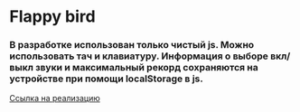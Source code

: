# Flappy bird

### В разработке использован только чистый js. Можно использовать тач и клавиатуру. Информация о выборе вкл/выкл звуки и максимальный рекорд сохраняются на устройстве при помощи localStorage в js.

[Ссылка на реализацию](https://slimenion.github.io/flappy-bird-js/)
